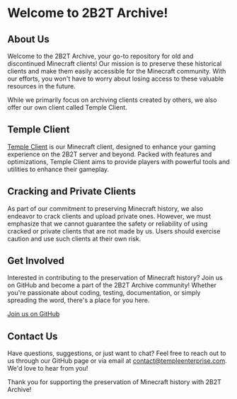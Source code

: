 # Welcome to 2B2T Archive!

## About Us
Welcome to the 2B2T Archive, your go-to repository for old and discontinued Minecraft clients! Our mission is to preserve these historical clients and make them easily accessible for the Minecraft community. With our efforts, you won't have to worry about losing access to these valuable resources in the future.

While we primarily focus on archiving clients created by others, we also offer our own client called Temple Client.

## Temple Client
[Temple Client](https://templecheats.xyz) is our Minecraft client, designed to enhance your gaming experience on the 2B2T server and beyond. Packed with features and optimizations, Temple Client aims to provide players with powerful tools and utilities to enhance their gameplay.

## Cracking and Private Clients
As part of our commitment to preserving Minecraft history, we also endeavor to crack clients and upload private ones. However, we must emphasize that we cannot guarantee the safety or reliability of using cracked or private clients that are not made by us. Users should exercise caution and use such clients at their own risk.

## Get Involved
Interested in contributing to the preservation of Minecraft history? Join us on GitHub and become a part of the 2B2T Archive community! Whether you're passionate about coding, testing, documentation, or simply spreading the word, there's a place for you here.

[Join us on GitHub](https://github.com/2B2TArchive)

## Contact Us
Have questions, suggestions, or just want to chat? Feel free to reach out to us through our GitHub page or via email at [contact@templeenterprise.com](mailto:contact@templeenterprise.com). We'd love to hear from you!

Thank you for supporting the preservation of Minecraft history with 2B2T Archive!
